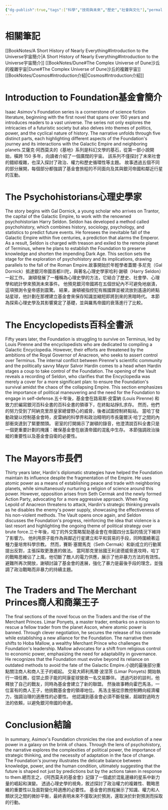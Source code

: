 ```yaml
---
{"dg-publish":true,"tags":["科學","技術與未來","歷史","社會與文化"],"permalink":"/book-notes/foundation/","dgPassFrontmatter":true,"created":"2024-11-24T10:41:53.245+08:00","updated":"2024-11-28T13:07:53.881+08:00"}
---
```


# 相關筆記
[[BookNotes/A Short History of Nearly Everything#Introduction to the Universe宇宙簡介\|A Short History of Nearly Everything#Introduction to the Universe宇宙簡介]]
[[BookNotes/Dune#The Complex Universe of Dune沙丘的複雜宇宙\|Dune#The Complex Universe of Dune沙丘的複雜宇宙]] 
[[BookNotes/Cosmos#Introduction介紹\|Cosmos#Introduction介紹]]
# Introduction to Foundation基金會簡介

Isaac Asimov's Foundation series is a cornerstone of science fiction literature, beginning with the first novel that spans over 150 years and introduces readers to a vast universe. The series not only explores the intricacies of a futuristic society but also delves into themes of politics, power, and the cyclical nature of history. The narrative unfolds through five distinct parts, each highlighting different aspects of the Foundation's journey and its interactions with the Galactic Empire and neighboring planets.艾薩克·阿西莫夫的《基地》系列是科幻文學的基石，從第一部小說開始，橫跨 150 多年，向讀者介紹了一個廣闊的宇宙。 該系列不僅探討了未來社會的錯綜複雜，也深入探討了政治、權力和歷史循環性等主題。 故事透過五個不同的部分展開，每個部分都強調了基金會旅程的不同面向及其與銀河帝國和鄰近行星的互動。

# The Psychohistorians心理史學家

The story begins with Gal Dornick, a young scholar who arrives on Trantor, the capital of the Galactic Empire, to work with the renowned psychohistorian Harry Seldon. Seldon has developed a method called psychohistory, which combines history, sociology, psychology, and statistics to predict future events. He foresees the inevitable fall of the Galactic Empire within five centuries, a prediction that alarms the Emperor. As a result, Seldon is charged with treason and exiled to the remote planet of Terminus, where he plans to establish the Foundation to preserve knowledge and shorten the impending Dark Age. This section sets the stage for the exploration of psychohistory and its implications, drawing parallels to the fall of the Roman Empire.故事開始於年輕學者蓋爾·多尼克（Gal Dornick）抵達銀河帝國首都川陀，與著名心理史學家哈利·謝頓（Harry Seldon）一起工作。 謝頓發展了一種稱為心理史學的方法，它結合了歷史、社會學、心理學和統計學來預測未來事件。 他預見銀河帝國將在五個世紀內不可避免地崩潰，這項預測令皇帝感到震驚。 結果，謝頓被指控犯有叛國罪並被流放到遙遠的終點站星球，他計劃在那裡建立基金會來保存知識並縮短即將到來的黑暗時代。 本節為探索心理史學及其影響奠定了基礎，並與羅馬帝國的衰落進行了比較。

# The Encyclopedists百科全書派

Fifty years later, the Foundation is struggling to survive on Terminus, led by Louis Pirenne and the encyclopedists who are dedicated to compiling a Galactic Encyclopedia. However, their efforts are threatened by the ambitions of the Royal Governor of Anacreon, who seeks to assert control over Terminus. The internal conflict between Pirenne's scientific community and the politically savvy Mayor Salvor Hardin comes to a head when Hardin stages a coup to take control of the Foundation. The opening of the Vault reveals a recording of Seldon, who clarifies that the Encyclopedia was merely a cover for a more significant plan: to ensure the Foundation's survival amidst the chaos of the collapsing Empire. This section emphasizes the importance of political maneuvering and the need for the Foundation to engage in self-defense.五十年後，基金會在路易斯·皮雷納 (Louis Pirenne) 和致力於編寫銀河百科全書的百科全書的領導下，在終點站掙扎求存。 然而，他們的努力受到了阿納克里昂皇家總督野心的威脅，後者試圖控制終點站。 當哈丁發動政變以控制基金會時，皮雷納的科學界和政治精明的市長薩爾沃·哈丁之間的內部衝突達到了緊要關頭。 密室的打開揭示了謝頓的錄音，他澄清說百科全書只是一個更重要計劃的掩護：確保基金會在崩潰帝國的混亂中生存。 本節強調政治操縱的重要性以及基金會自衛的必要性。

# The Mayors市長們

Thirty years later, Hardin's diplomatic strategies have helped the Foundation maintain its influence despite the fragmentation of the Empire. He uses atomic power as a means of establishing peace and trade with neighboring planets, while simultaneously nurturing a religion of science around this power. However, opposition arises from Seth Cermak and the newly formed Action Party, advocating for a more aggressive approach. When King Lepold of Anacreon threatens to attack, Hardin's strategic thinking prevails as he disables the enemy's power supply, showcasing the effectiveness of his non-violent methods. The Vault opens once again, and Seldon discusses the Foundation's progress, reinforcing the idea that violence is a last resort and highlighting the ongoing theme of political strategy over brute force.三十年後，哈丁的外交策略幫助基金會在帝國四分五裂的情況下維持了影響力。 他利用原子能作為與鄰近行星建立和平和貿易的手段，同時圍繞著這種力量培育科學宗教。 然而，賽斯·塞爾馬克（Seth Cermak）和新成立的行動黨提出反對，主張採取更激進的做法。 當阿那克里翁國王利波德威脅進攻時，哈丁的戰略思維佔了上風，他切斷了敵人的電力供應，展示了他非暴力方法的有效性。 避難所再次開放，謝頓討論了基金會的進展，強化了暴力是最後手段的理念，並強調了政治戰略而非暴力的持續主題。

# The Traders and The Merchant Princes商人和商業王子

The final sections of the novel focus on the Traders and the rise of the Merchant Princes. Limar Ponyets, a master trader, embarks on a mission to rescue a fellow trader from the planet Ascon, where atomic power is banned. Through clever negotiation, he secures the release of his comrade while establishing a new alliance for the Foundation. The narrative then shifts to Hoba Mallow, a wealthy Merchant Prince who challenges the Foundation's leadership. Mallow advocates for a shift from religious control to economic power, emphasizing the need for adaptability in governance. He recognizes that the Foundation must evolve beyond its reliance on outdated methods to avoid the fate of the Galactic Empire.小說的最後部分重點關注商人和商人王子的崛起。 交易大師利馬爾·波涅茨 (Limar Ponyets) 開始執行一項任務，從禁止原子能的阿康星球營救一名交易夥伴。 透過巧妙的談判，他釋放了自己的戰友，同時為基金會建立了新的聯盟。 然後故事轉向霍巴馬洛，一位富有的商人王子，他挑戰基金會的領導地位。 馬洛主張從宗教控制轉向經濟權力，強調治理的適應性的必要性。 他認識到基金會必須不斷發展，超越對過時方法的依賴，以避免銀河帝國的命運。

# Conclusion結論

In summary, Asimov's Foundation chronicles the rise and evolution of a new power in a galaxy on the brink of chaos. Through the lens of psychohistory, the narrative explores the complexities of political power, the importance of strategic thinking, and the necessity of adaptation in the face of change. The Foundation's journey illustrates the delicate balance between knowledge, power, and the human condition, ultimately suggesting that the future is shaped not just by predictions but by the actions taken in response to them.總而言之，《阿西莫夫的基金會》記錄了一個處於混亂邊緣的星系中新力量的崛起和演變。 透過心理史學的視角，敘述探討了政治權力的複雜性、戰略思維的重要性以及面對變化時適應的必要性。 基金會的旅程展示了知識、權力和人類狀況之間的微妙平衡，最終表明未來不僅取決於預測，還取決於針對預測而採取的行動。
